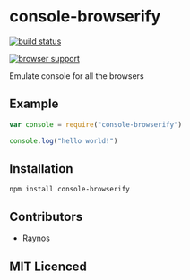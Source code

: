 # console-browserify

[![build status][1]][2]

[![browser support][3]][4]


Emulate console for all the browsers

## Example

```js
var console = require("console-browserify")

console.log("hello world!")
```

## Installation

`npm install console-browserify`

## Contributors

 - Raynos

## MIT Licenced



  [1]: https://secure.travis-ci.org/Raynos/console-browserify.png
  [2]: //travis-ci.org/Raynos/console-browserify
  [3]: //ci.testling.com/Raynos/console-browserify.png
  [4]: //ci.testling.com/Raynos/console-browserify
